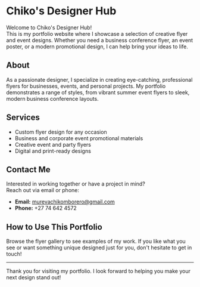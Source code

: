 # Chiko's Designer Hub

Welcome to Chiko's Designer Hub!  
This is my portfolio website where I showcase a selection of creative flyer and event designs. Whether you need a business conference flyer, an event poster, or a modern promotional design, I can help bring your ideas to life.

## About

As a passionate designer, I specialize in creating eye-catching, professional flyers for businesses, events, and personal projects. My portfolio demonstrates a range of styles, from vibrant summer event flyers to sleek, modern business conference layouts.

## Services

- Custom flyer design for any occasion
- Business and corporate event promotional materials
- Creative event and party flyers
- Digital and print-ready designs

## Contact Me

Interested in working together or have a project in mind?  
Reach out via email or phone:

- **Email:** [murevachikomborero@gmail.com](mailto:murevachikomborero@gmail.com)
- **Phone:** +27 74 642 4572

## How to Use This Portfolio

Browse the flyer gallery to see examples of my work. If you like what you see or want something unique designed just for you, don't hesitate to get in touch!

---

Thank you for visiting my portfolio. I look forward to helping you make your next design stand out!
